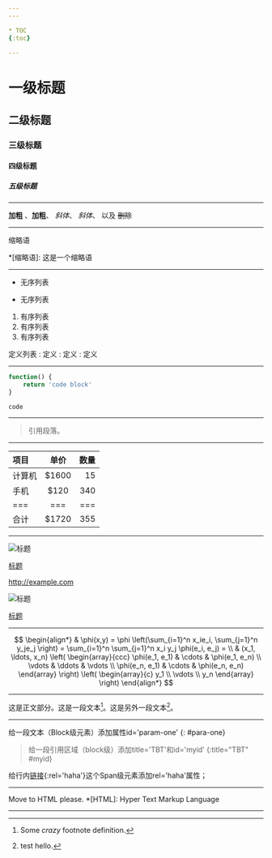 ```yaml
---
---

* TOC
{:toc}

---
```


# 一级标题
## 二级标题
### 三级标题
#### 四级标题
##### 五级标题

---

__加粗__ 、**加粗**、 _斜体_、 *斜体*、 以及 ~~删除~~

---

缩略语

*[缩略语]: 这是一个缩略语

---

* 无序列表
+ 无序列表

1. 有序列表
2. 有序列表
3. 有序列表

定义列表
: 定义
: 定义
: 定义

---

``` js
function() {
    return 'code block'
}
```

`code`

---

> 引用段落。

---

| 项目  | 单价  | 数量 |
| :--   | :--:  | --: |
| 计算机| \$1600| 15   |
| 手机  | \$120 | 340  |
| ===  | ===   | ===  |
| 合计 | \$1720 | 355 |

---

![标题](smile.png)

[标题](http://example.com)

<http://example.com>

![标题]

[标题][linkid]

[标题]: smile.png
[linkid]: http://example.com

---

$$
\begin{align*}
  & \phi(x,y) = \phi \left(\sum_{i=1}^n x_ie_i, \sum_{j=1}^n y_je_j \right)
  = \sum_{i=1}^n \sum_{j=1}^n x_i y_j \phi(e_i, e_j) = \\
  & (x_1, \ldots, x_n) \left( \begin{array}{ccc}
      \phi(e_1, e_1) & \cdots & \phi(e_1, e_n) \\
      \vdots & \ddots & \vdots \\
      \phi(e_n, e_1) & \cdots & \phi(e_n, e_n)
    \end{array} \right)
  \left( \begin{array}{c}
      y_1 \\
      \vdots \\
      y_n
    \end{array} \right)
\end{align*}
$$

---

这是正文部分。这是一段文本[^1]。这是另外一段文本[^2]。

[^1]: Some *crazy* footnote definition.
[^2]: test hello.

---

给一段文本（Block级元素）添加属性id='param-one'
{: #para-one}

> 给一段引用区域（block级）添加title='TBT'和id='myid'
{:title="TBT" #myid}

给行内[链接](demo.html){:rel='haha'}这个Span级元素添加rel='haha'属性；

---

Move to HTML please.
*[HTML]: Hyper Text Markup Language

---
